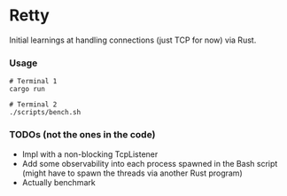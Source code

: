 # Retty
Initial learnings at handling connections (just TCP for now) via Rust.

### Usage
```
# Terminal 1
cargo run

# Terminal 2
./scripts/bench.sh
```

### TODOs (not the ones in the code)
* Impl with a non-blocking TcpListener
* Add some observability into each process spawned in the Bash script (might have to spawn the threads via another Rust program)
* Actually benchmark
